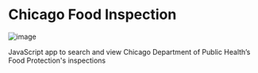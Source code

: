 # Chicago Food Inspection

![image](https://f.cloud.github.com/assets/925730/1580365/2924ab28-51bc-11e3-8f2a-9d73ddcceebe.png)


JavaScript app to search and view Chicago Department of Public Health’s Food Protection's inspections
